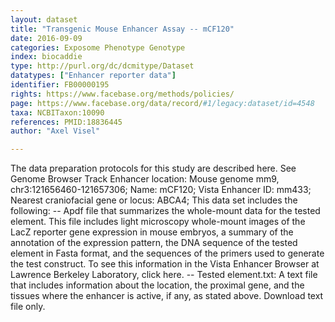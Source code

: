 ```yaml
---
layout: dataset  
title: "Transgenic Mouse Enhancer Assay -- mCF120"  
date: 2016-09-09  
categories: Exposome Phenotype Genotype  
index: biocaddie  
type: http://purl.org/dc/dcmitype/Dataset  
datatypes: ["Enhancer reporter data"]  
identifier: FB00000195  
rights: https://www.facebase.org/methods/policies/  
page: https://www.facebase.org/data/record/#1/legacy:dataset/id=4548  
taxa: NCBITaxon:10090  
references: PMID:18836445  
author: "Axel Visel"  

---
```

 The data preparation protocols for this study are described here. See Genome Browser Track Enhancer location: Mouse genome mm9, chr3:121656460-121657306; Name: mCF120; Vista Enhancer ID: mm433; Nearest craniofacial gene or locus: ABCA4; This data set includes the following: -- Apdf file that summarizes the whole-mount data for the tested element. This file includes light microscopy whole-mount images of the LacZ reporter gene expression in mouse embryos, a summary of the annotation of the expression pattern, the DNA sequence of the tested element in Fasta format, and the sequences of the primers used to generate the test construct. To see this information in the Vista Enhancer Browser at Lawrence Berkeley Laboratory, click here. -- Tested element.txt: A text file that includes information about the location, the proximal gene, and the tissues where the enhancer is active, if any, as stated above. Download text file only.   

